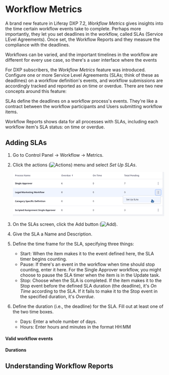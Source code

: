 # Workflow Metrics

A brand new feature in Liferay DXP 7.2, _Workflow Metrics_ gives insights into
the time certain workflow events take to complete. Perhaps more importantly,
they let you set deadlines in the workflow, called SLAs (Service LEvel
Agreements). Once set, the Workflow Reports and they measure the compliance
with the deadlines.

Workflows can be varied, and the important timelines in the workflow are
different for every use case, so there's a user interface where the events

For DXP subscribers, the _Workflow Metrics_ feature was introduced. Configure
one or more Service Level Agreements (SLAs; think of these as deadlines) on a
workflow definition's events, and workflow submissions are accordingly tracked
and reported as on time or overdue. There are two new concepts around this
feature:


SLAs define the deadlines on a workflow process's events. They're like a
contract between the workflow participants and Users submitting workflow items.

Workflow Reports shows data for all processes with SLAs, including each
workflow item's SLA status: on time or overdue.

## Adding SLAs

1.  Go to Control Panel &rarr; Workflow &rarr; Metrics.

2.  Click the actions (![Actions](../../images/icon-actions.png)) menu and
    select _Set Up SLAs_.

    ![Figure x: Add SLAs to a workflow definition from the Metrics application.](../../images/workflow-add-sla.png)

3.  On the SLAs screen, click the Add button
    (![Add](../../images/icon-add.png)).

4.  Give the SLA a Name and Description.

5.  Define the time frame for the SLA, specifying three things:

    - Start: When the item makes it to the event defined here, the SLA timer
        begins counting.
    - Pause: If there's an event in the workflow when time should stop counting,
        enter it here. For the Single Approver workflow, you might choose to
        pause the SLA timer when the item is in the Update task.
    - Stop: Choose when the SLA is completed. If the item makes it to the Stop
        event before the defined SLA duration (the deadline), it's _On Time_
        according to the SLA. If it fails to make it to the Stop event in the
        specified duration, it's _Overdue_.

6.  Define the duration (i.e., the deadline) for the SLA. Fill out at least one
    of the two time boxes.

    - Days: Enter a whole number of days. 
    - Hours: Enter hours and minutes in the format HH:MM

#### Valid workflow events

#### Durations

## Understanding Workflow Reports

